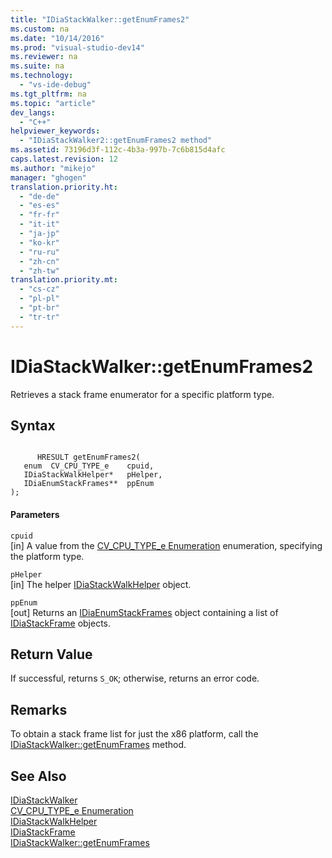 ```yaml
---
title: "IDiaStackWalker::getEnumFrames2"
ms.custom: na
ms.date: "10/14/2016"
ms.prod: "visual-studio-dev14"
ms.reviewer: na
ms.suite: na
ms.technology: 
  - "vs-ide-debug"
ms.tgt_pltfrm: na
ms.topic: "article"
dev_langs: 
  - "C++"
helpviewer_keywords: 
  - "IDiaStackWalker2::getEnumFrames2 method"
ms.assetid: 73196d3f-112c-4b3a-997b-7c6b815d4afc
caps.latest.revision: 12
ms.author: "mikejo"
manager: "ghogen"
translation.priority.ht: 
  - "de-de"
  - "es-es"
  - "fr-fr"
  - "it-it"
  - "ja-jp"
  - "ko-kr"
  - "ru-ru"
  - "zh-cn"
  - "zh-tw"
translation.priority.mt: 
  - "cs-cz"
  - "pl-pl"
  - "pt-br"
  - "tr-tr"
---
```

# IDiaStackWalker::getEnumFrames2
Retrieves a stack frame enumerator for a specific platform type.  
  
## Syntax  
  
```cpp#  
  
      HRESULT getEnumFrames2(   
   enum  CV_CPU_TYPE_e    cpuid,  
   IDiaStackWalkHelper*   pHelper,  
   IDiaEnumStackFrames**  ppEnum  
);  
```  
  
#### Parameters  
 `cpuid`  
 [in] A value from the [CV_CPU_TYPE_e Enumeration](../debugger/cv_cpu_type_e.md) enumeration, specifying the platform type.  
  
 `pHelper`  
 [in] The helper [IDiaStackWalkHelper](../debugger/idiastackwalkhelper.md) object.  
  
 `ppEnum`  
 [out] Returns an [IDiaEnumStackFrames](../debugger/idiaenumstackframes.md) object containing a list of [IDiaStackFrame](../debugger/idiastackframe.md) objects.  
  
## Return Value  
 If successful, returns `S_OK`; otherwise, returns an error code.  
  
## Remarks  
 To obtain a stack frame list for just the x86 platform, call the [IDiaStackWalker::getEnumFrames](../debugger/idiastackwalker--getenumframes.md) method.  
  
## See Also  
 [IDiaStackWalker](../debugger/idiastackwalker.md)   
 [CV_CPU_TYPE_e Enumeration](../debugger/cv_cpu_type_e.md)   
 [IDiaStackWalkHelper](../debugger/idiastackwalkhelper.md)   
 [IDiaStackFrame](../debugger/idiastackframe.md)   
 [IDiaStackWalker::getEnumFrames](../debugger/idiastackwalker--getenumframes.md)